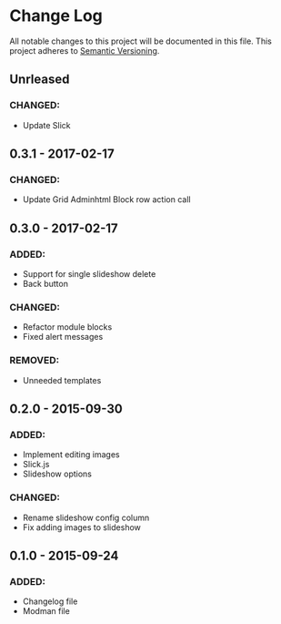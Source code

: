 # Change Log
All notable changes to this project will be documented in this file. This project adheres to [Semantic Versioning](http://semver.org/).

## Unrleased
### CHANGED:
- Update Slick

## 0.3.1 - 2017-02-17
### CHANGED:
- Update Grid Adminhtml Block row action call

## 0.3.0 - 2017-02-17
### ADDED:
- Support for single slideshow delete
- Back button

### CHANGED:
- Refactor module blocks
- Fixed alert messages

### REMOVED:
- Unneeded templates

## 0.2.0 - 2015-09-30
### ADDED:
- Implement editing images
- Slick.js
- Slideshow options

### CHANGED:
- Rename slideshow config column
- Fix adding images to slideshow

## 0.1.0 - 2015-09-24
### ADDED:
- Changelog file
- Modman file

